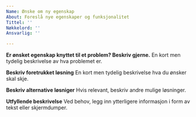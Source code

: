 ```yaml
---
Name: Ønske om ny egenskap
About: Foreslå nye egenskaper og funksjonalitet
Tittel: ''
Nøkkelord: ''
Ansvarlig: ''

---
```


**Er ønsket egenskap knyttet til et problem? Beskriv gjerne.**
En kort men tydelig beskrivelse av hva problemet er.

**Beskriv foretrukket løsning**
En kort men tydelig beskrivelse hva du ønsker skal skje.

**Beskriv alternative løsniger**
Hvis relevant, beskriv andre mulige løsninger.

**Utfyllende beskrivelse**
Ved behov, legg inn ytterligere informasjon i form av tekst eller skjermdumper.
